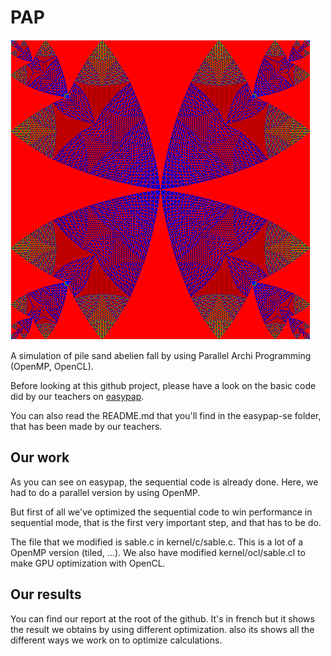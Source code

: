 # PAP

![Snapshot](Capture.png?raw=true "snapshot")

A simulation of pile sand abelien fall by using Parallel Archi Programming (OpenMP, OpenCL).

Before looking at this github project, please have a look on the basic code did by our teachers on [easypap](https://gforgeron.gitlab.io/easypap/).

You can also read the README.md that you'll find in the easypap-se folder, that has been made by our teachers. 

## Our work

As you can see on easypap, the sequential code is already done. Here, we had to do a parallel version by using OpenMP. 

But first of all we've optimized the sequential code to win performance in sequential mode, that is the first very important step, and that has to be do.

The file that we modified is sable.c in kernel/c/sable.c. This is a lot of a OpenMP version (tiled, ...). We also have modified kernel/ocl/sable.cl to make GPU optimization with OpenCL. 

## Our results

You can find our report at the root of the github. It's in french but it shows the result we obtains by using different optimization. also its shows all the different ways we work on to optimize calculations. 


